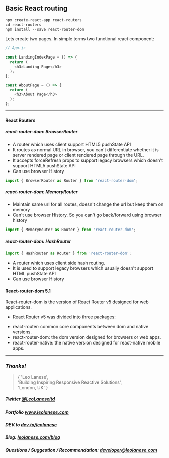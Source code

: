 ## Basic React routing

```javascript
npx create-react-app react-routers
cd react-routers
npm install --save react-router-dom
```

Lets create two pages. In simple terms two functional react component:

```javascript
// App.js

const LandingIndexPage = () => {
  return (
    <h3>Landing Page</h3>
  );
};

const AboutPage = () => {
  return (
    <h3>About Page</h3>
  );
};
```


---

#### React Routers

##### react-router-dom: BrowserRouter
+ A router which uses client support HTML5 pushState API
+ It routes as normal URL in browser, you can't differentiate whether it is server rendered page or client rendered page through the URL.
+ It accepts forceRefresh props to support legacy browsers which doesn't support HTML5 pushState API
+ Can use browser History
```javascript
import { BrowserRouter as Router } from 'react-router-dom';
```


##### react-router-dom: MemoryRouter
+ Maintain same url for all routes, doesn't change the url but keep them on memory
+ Can't use browser History. So you can't go back/forward using browser history

```javascript
import { MemoryRouter as Router } from 'react-router-dom';
```


##### react-router-dom: HashRouter
```javascript
import { HashRouter as Router } from 'react-router-dom';
```
+ A router which uses client side hash routing.
+ It is used to support legacy browsers which usually doesn't support HTML pushState API
+ Can use browser History


#### React-router-dom 5.1
React-router-dom is the version of React Router v5 designed for web applications.

- React Router v5 was divided into three packages:
+ react-router: common core components between dom and native versions.
+ react-router-dom: the dom version designed for browsers or web apps.
+ react-router-native: the native version designed for react-native mobile apps.


---
### <i>Thanks!</i>

>  { 'Leo Lanese',<br>
     'Building Inspiring Responsive Reactive Solutions',<br>
     'London, UK' }<br>

##### Twitter <a href="https://twitter.com/LeoLaneseltd" target="_blank">@LeoLaneseltd</a>
##### Portfolio <a href="https://www.leolanese.com" target="_blank">www.leolanese.com</a>
##### DEV.to <a href="https://www.dev.to/leolanese" target="_blank">dev.to/leolanese</a>
##### Blog: <a href="https://www.leolanese.com/blog" target="_blank">leolanese.com/blog</a>
##### Questions / Suggestion / Recommendation: developer@leolanese.com
